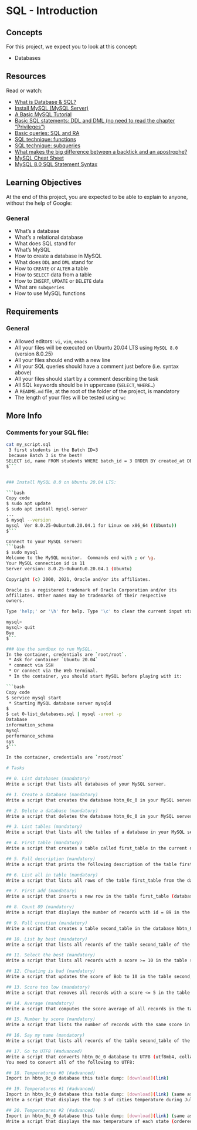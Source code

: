 # SQL - Introduction

## Concepts
For this project, we expect you to look at this concept:

- Databases

## Resources
Read or watch:

- [What is Database & SQL?](link)
- [Install MySQL (MySQL Server)](link)
- [A Basic MySQL Tutorial](link)
- [Basic SQL statements: DDL and DML (no need to read the chapter “Privileges”)](link)
- [Basic queries: SQL and RA](link)
- [SQL technique: functions](link)
- [SQL technique: subqueries](link)
- [What makes the big difference between a backtick and an apostrophe?](link)
- [MySQL Cheat Sheet](link)
- [MySQL 8.0 SQL Statement Syntax](link)

## Learning Objectives
At the end of this project, you are expected to be able to explain to anyone, without the help of Google:

### General
- What’s a database
- What’s a relational database
- What does SQL stand for
- What’s MySQL
- How to create a database in MySQL
- What does `DDL` and `DML` stand for
- How to `CREATE` or `ALTER` a table
- How to `SELECT` data from a table
- How to `INSERT`, `UPDATE` or `DELETE` data
- What are `subqueries`
- How to use MySQL functions

## Requirements
### General
- Allowed editors: `vi`, `vim`, `emacs`
- All your files will be executed on Ubuntu 20.04 LTS using `MySQL 8.0` (version 8.0.25)
- All your files should end with a new line
- All your SQL queries should have a comment just before (i.e. syntax above)
- All your files should start by a comment describing the task
- All SQL keywords should be in uppercase (`SELECT`, `WHERE…`)
- A `README.md` file, at the root of the folder of the project, is mandatory
- The length of your files will be tested using `wc`

## More Info
### Comments for your SQL file:

```bash
cat my_script.sql
 3 first students in the Batch ID=3
 because Batch 3 is the best!
SELECT id, name FROM students WHERE batch_id = 3 ORDER BY created_at DESC LIMIT 3;
$```


### Install MySQL 8.0 on Ubuntu 20.04 LTS:

```bash
Copy code
$ sudo apt update
$ sudo apt install mysql-server
...
$ mysql --version
mysql  Ver 8.0.25-0ubuntu0.20.04.1 for Linux on x86_64 ((Ubuntu))
$```

Connect to your MySQL server:
```bash
$ sudo mysql
Welcome to the MySQL monitor.  Commands end with ; or \g.
Your MySQL connection id is 11
Server version: 8.0.25-0ubuntu0.20.04.1 (Ubuntu)

Copyright (c) 2000, 2021, Oracle and/or its affiliates.

Oracle is a registered trademark of Oracle Corporation and/or its
affiliates. Other names may be trademarks of their respective
owners.

Type 'help;' or '\h' for help. Type '\c' to clear the current input statement.

mysql>
mysql> quit
Bye
$```

### Use the sandbox to run MySQL. 
In the container, credentials are `root/root`.
 * Ask for container `Ubuntu 20.04`
 * connect via SSH
 * Or connect via the Web terminal. 
 * In the container, you should start MySQL before playing with it:

```bash
Copy code
$ service mysql start
 * Starting MySQL database server mysqld 
$
$ cat 0-list_databases.sql | mysql -uroot -p
Database                                                                                   
information_schema                                                                         
mysql                                                                                      
performance_schema                                                                         
sys                      
$```

In the container, credentials are `root/root`

# Tasks

## 0. List databases (mandatory)
Write a script that lists all databases of your MySQL server.

## 1. Create a database (mandatory)
Write a script that creates the database hbtn_0c_0 in your MySQL server.

## 2. Delete a database (mandatory)
Write a script that deletes the database hbtn_0c_0 in your MySQL server.

## 3. List tables (mandatory)
Write a script that lists all the tables of a database in your MySQL server.

## 4. First table (mandatory)
Write a script that creates a table called first_table in the current database in your MySQL server.

## 5. Full description (mandatory)
Write a script that prints the following description of the table first_table from the database hbtn_0c_0 in your MySQL server.

## 6. List all in table (mandatory)
Write a script that lists all rows of the table first_table from the database hbtn_0c_0 in your MySQL server.

## 7. First add (mandatory)
Write a script that inserts a new row in the table first_table (database hbtn_0c_0) in your MySQL server.

## 8. Count 89 (mandatory)
Write a script that displays the number of records with id = 89 in the table first_table of the database hbtn_0c_0 in your MySQL server.

## 9. Full creation (mandatory)
Write a script that creates a table second_table in the database hbtn_0c_0 in your MySQL server and add multiples rows.

## 10. List by best (mandatory)
Write a script that lists all records of the table second_table of the database hbtn_0c_0 in your MySQL server.

## 11. Select the best (mandatory)
Write a script that lists all records with a score >= 10 in the table second_table of the database hbtn_0c_0 in your MySQL server.

## 12. Cheating is bad (mandatory)
Write a script that updates the score of Bob to 10 in the table second_table.

## 13. Score too low (mandatory)
Write a script that removes all records with a score <= 5 in the table second_table of the database hbtn_0c_0 in your MySQL server.

## 14. Average (mandatory)
Write a script that computes the score average of all records in the table second_table of the database hbtn_0c_0 in your MySQL server.

## 15. Number by score (mandatory)
Write a script that lists the number of records with the same score in the table second_table of the database hbtn_0c_0 in your MySQL server.

## 16. Say my name (mandatory)
Write a script that lists all records of the table second_table of the database hbtn_0c_0 in your MySQL server.

## 17. Go to UTF8 (#advanced)
Write a script that converts hbtn_0c_0 database to UTF8 (utf8mb4, collate utf8mb4_unicode_ci) in your MySQL server.
You need to convert all of the following to UTF8:

## 18. Temperatures #0 (#advanced)
Import in hbtn_0c_0 database this table dump: [download](link)

## 19. Temperatures #1 (#advanced)
Import in hbtn_0c_0 database this table dump: [download](link) (same as Temperatures #0)
Write a script that displays the top 3 of cities temperature during July and August ordered by temperature (descending)

## 20. Temperatures #2 (#advanced)
Import in hbtn_0c_0 database this table dump: [download](link) (same as Temperatures #0)
Write a script that displays the max temperature of each state (ordered by State name).